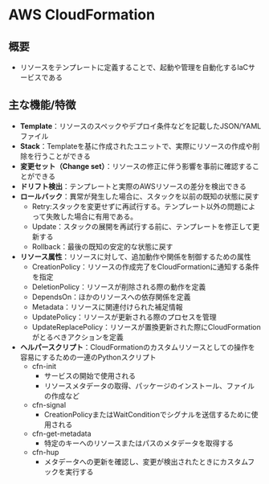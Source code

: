 # AWS CloudFormation

## 概要
- リソースをテンプレートに定義することで、起動や管理を自動化するIaCサービスである

## 主な機能/特徴
- **Template**：リソースのスペックやデプロイ条件などを記載したJSON/YAMLファイル
- **Stack**：Templateを基に作成されたユニットで、実際にリソースの作成や削除を行うことができる
- **変更セット（Change set）**：リソースの修正に伴う影響を事前に確認することができる
- **ドリフト検出**：テンプレートと実際のAWSリソースの差分を検出できる
- **ロールバック**：異常が発生した場合に、スタックを以前の既知の状態に戻す
  - Retry:スタックを変更せずに再試行する。テンプレート以外の問題によって失敗した場合に有用である。
  - Update：スタックの展開を再試行する前に、テンプレートを修正して更新する
  - Rollback：最後の既知の安定的な状態に戻す
- **リソース属性**：リソースに対して、追加動作や関係を制御するための属性
  - CreationPolicy：リソースの作成完了をCloudFormationに通知する条件を指定
  - DeletionPolicy：リソースが削除される際の動作を定義
  - DependsOn：ほかのリソースへの依存関係を定義
  - Metadata：リソースに関連付けられた補足情報
  - UpdatePolicy：リソースが更新される際のプロセスを管理
  - UpdateReplacePolicy：リソースが置換更新された際にCloudFormationがとるべきアクションを定義
- **ヘルパースクリプト**：CloudFormationのカスタムリソースとしての操作を容易にするための一連のPythonスクリプト
  - cfn-init
    - サービスの開始で使用される
    - リソースメタデータの取得、パッケージのインストール、ファイルの作成など
  - cfn-signal
    - CreationPolicyまたはWaitConditionでシグナルを送信するために使用される
  - cfn-get-metadata
    - 特定のキーへのリソースまたはパスのメタデータを取得する
  - cfn-hup
    - メタデータへの更新を確認し、変更が検出されたときにカスタムフックを実行する